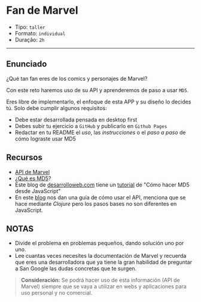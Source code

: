 # Fan de Marvel

- Tipo: `taller`
- Formato: `individual`
- Duração: `2h`

***

## Enunciado

¿Qué tan fan eres de los comics y personajes de Marvel?

Con este reto haremos uso de su API y aprenderemos de paso a usar `MD5`.

Eres libre de implementarlo, el enfoque de esta APP y su diseño lo decides tú. 
Solo debe cumplir algunos requisitos:

- Debe estar desarrollada pensada en desktop first
- Debes subir tu ejercicio a `GitHub` y publicarlo en `Github Pages`
- Redactar en tu README el _uso_, las _instrucciones_ o el _paso a paso_ de
  cómo lograste usar MD5

## Recursos

- [API de Marvel](https://developer.marvel.com)
- ¿[Qué es MD5](https://es.wikipedia.org/wiki/MD5)?
- Este blog de [desarrolloweb.com](https://desarrolloweb.com/) tiene un [tutorial](https://www.desarrolloweb.com/articulos/hacer-md5-javascript.html)
  de "Cómo hacer MD5 desde JavaScript"
- En este [blog](http://blog.koalite.com/2014/06/consumiendo-el-api-rest-de-marvel-desde-clojure/)
  nos dan una guía de cómo usar el API, menciona que se hace mediante _Clojure_ 
  pero los pasos bases no son diferentes en JavaScript.

## NOTAS

- Divide el problema en problemas pequeños, dando solución uno por uno.
- Lee cuantas veces necesites la documentación de Marvel y recuerda que
  eres una desarrolladora que ya tiene la gran habilidad de preguntar a
  San Google las dudas concretas que te surgen.

> **Consideración:** Se podrá hacer uso de esta información (API de Marvel) siempre que
> se vaya a utilizar en webs y aplicaciones para uso personal y no comercial.
